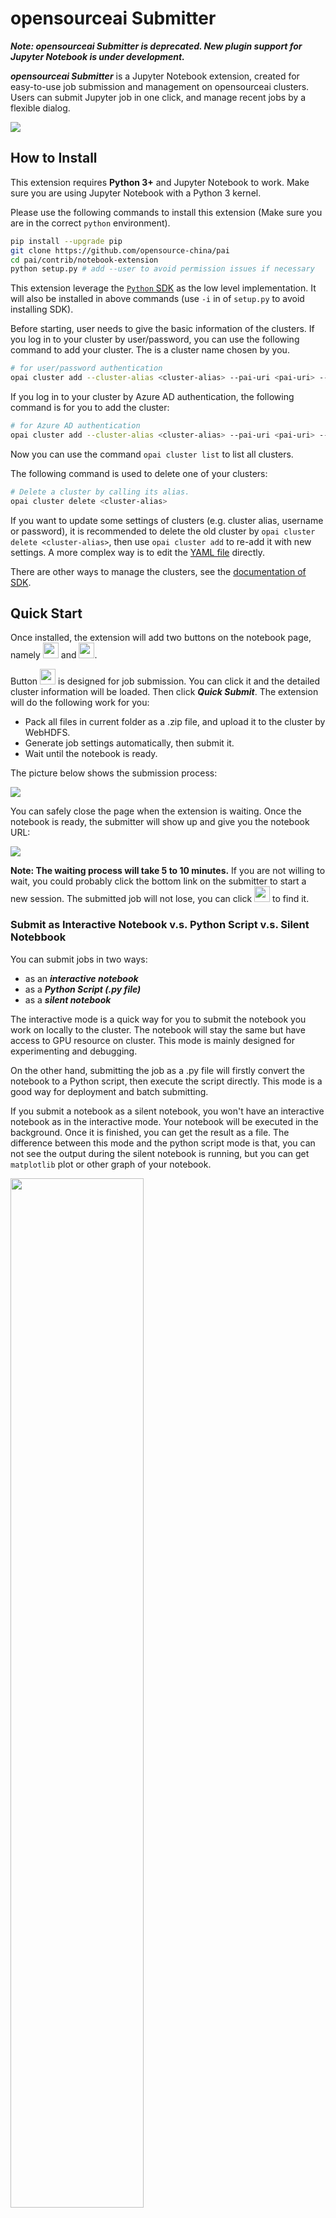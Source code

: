  # opensourceai Submitter

***Note: opensourceai Submitter is deprecated. New plugin support for Jupyter Notebook is under development.***

***opensourceai Submitter*** is a Jupyter Notebook extension, created for easy-to-use job submission and management on opensourceai clusters. Users can submit Jupyter job in one click, and manage recent jobs by a flexible dialog.

![](docs_img/submitter-1.gif)

## How to Install

This extension requires **Python 3+** and Jupyter Notebook to work. Make sure you are using Jupyter Notebook with a Python 3 kernel.

Please use the following commands to install this extension (Make sure you are in the correct `python` environment).

```bash
pip install --upgrade pip
git clone https://github.com/opensource-china/pai
cd pai/contrib/notebook-extension
python setup.py # add --user to avoid permission issues if necessary
```

This extension leverage the [`Python` SDK](https://github.com/opensource-china/pai/tree/master/contrib/python-sdk) as the low level implementation. It will also be installed in above commands (use `-i` in of `setup.py` to avoid installing SDK).

Before starting, user needs to give the basic information of the clusters. If you log in to your cluster by user/password, you can use the following command to add your cluster. The <cluster-alias> is a cluster name chosen by you.
```bash
# for user/password authentication
opai cluster add --cluster-alias <cluster-alias> --pai-uri <pai-uri> --user <user> --password <password>
```
If you log in to your cluster by Azure AD authentication, the following command is for you to add the cluster:
```bash
# for Azure AD authentication
opai cluster add --cluster-alias <cluster-alias> --pai-uri <pai-uri> --user <user> --toke <token>
```

Now you can use the command `opai cluster list` to list all clusters.

The following command is used to delete one of your clusters:
```bash
# Delete a cluster by calling its alias.
opai cluster delete <cluster-alias>
```

If you want to update some settings of clusters (e.g. cluster alias, username or password), it is recommended to delete the old cluster by `opai cluster delete <cluster-alias>`, then use `opai cluster add` to re-add it with new settings. A more complex way is to edit the [YAML file](../python-sdk/#define-your-clusters) directly.

There are other ways to manage the clusters, see the [documentation of SDK](../python-sdk).

## Quick Start

Once installed, the extension will add two buttons on the notebook page, namely <img src="./docs_img/submit-button.png" height="25" width="25"> and <img src="./docs_img/job-button.png" height="25" width="25">.

Button <img src="./docs_img/submit-button.png" height="25" width="25"> is designed for job submission. You can click it and the detailed cluster information will be loaded. Then click ***Quick Submit***. The extension will do the following work for you:

- Pack all files in current folder as a .zip file, and upload it to the cluster by WebHDFS.
- Generate job settings automatically, then submit it.
- Wait until the notebook is ready.

The picture below shows the submission process:

![](docs_img/submitter-1.gif)

You can safely close the page when the extension is waiting. Once the notebook is ready, the submitter will show up and give you the notebook URL:

![](docs_img/submitter-2.gif)

**Note: The waiting process will take 5 to 10 minutes.** If you are not willing to wait, you could probably click the bottom link on the submitter to start a new session. The submitted job will not lose, you can click <img src="./docs_img/job-button.png" height="25" width="25"> to find it.

### Submit as Interactive Notebook v.s. Python Script v.s. Silent Notebbook

You can submit jobs in two ways:
- as an ***interactive notebook***
- as a ***Python Script (.py file)***
- as a ***silent notebook***

The interactive mode is a quick way for you to submit the notebook you work on locally to the cluster. The notebook will stay the same but have access to GPU resource on cluster. This mode is mainly designed for experimenting and debugging.

On the other hand, submitting the job as a .py file will firstly convert the notebook to a Python script, then execute the script directly. This mode is a good way for deployment and batch submitting.

If you submit a notebook as a silent notebook, you won't have an interactive notebook as in the interactive mode. Your notebook will be executed in the background. Once it is finished, you can get the result as a file. The difference between this mode and the python script mode is that, you can not see the output during the silent notebook is running, but you can get `matplotlib` plot or other graph of your notebook.

<img src="docs_img/submit-form.png" width="65%;" />

### Advanced job configuration

#### Setup frequently used `docker-images` and `resources`

As shown in above example figure, users could specify resources and docker image by selection in the panel. And further, you can add your frequently used docker images or resource combinations by:

```bash
opai set -g image-list+=<image-1> image-list+=<image-2> ...
opai set -g resource-list+="<#gpu>,<#cpu>,<#mem>" resource-list+="<#gpu>,<#cpu>,<#mem>" ...
```
Here `<#mem>` can be numbers in unit of `MBytes`, or a string like `32GB` (or `32g`).

For example, you can add `your.docker.image` and the resource spec `1 GPU, 4 vCores CPU, 3GB` by:

```bash
opai set -g image-list+=your.docker.image
opai set -g resource-list+="1,4,3gb"
```

After running the command, one should restart the notebook to make it work:

<img src="docs_img/restart-kernel.png" width="50%;" />


These settings are permanent since they are saved on disk. If you want to `update`, `delete`, or `change the order of` them, you can edit the file `~/.opensourceai/defaults.yaml` (For Windows, the path is `C:\Users\<Username>\.opensourceai\defaults.yaml`) directly. Also remember to restart the notebook kernel after editing.

#### Advanced configuration by `NotebookConfiguration`

In the submitting panel, user can change basic configuration of the job. However, for the users who want to change the advanced configuration, the extension would receive configuration from `NotebookConfiguration` in the notebook.

For example, after executing below codes in the notebook cell, the extension will configure the job resource specification to 2 GPUs, 16 CPU cores and 32 GB memory.
```python
from opensourceaisdk.notebook import NotebookConfiguration

NotebookConfiguration.set("mem", "512GB")
```

Execute below codes to have a quick look of all supported items in `NotebookConfiguration`.
```python
# print supported configuration items
NotebookConfiguration.print_supported_items()
```

### Quick Submit v.s. Download Config

Only the pre-defined resource and docker image settings are available, when you use the button *Quick Submit* to submit jobs. If you need different settings, you can click the button *Download Config* to get the job configuration file. Then import it on the web portal for further configuring.

## Job Management
![](docs_img/recent-jobs.gif)

Clicking <img src="./docs_img/job-button.png"  height="20" width="25"> will open the *Recent Jobs* panel. **This panel records all jobs submitted by this extension on this machine** (If a job is submitted in a different way, it won't show up). The panel will show some basic information about your jobs. Also, it will show notebook URL **when the job is submitted as an interactive notebook, and the notebook is ready.** The panel will not show completed jobs by default, but you can use the upper-right toggle to find all jobs.

## How to Update or Uninstall

To update this extension, please use the following commands:
```bash
git clone https://github.com/opensource-china/pai
cd pai/contrib/notebook-extension
jupyter nbextension install opensourceai_submitter
jupyter nbextension enable opensourceai_submitter/main
```

To disable this extension, please use the following commands:
```bash
jupyter nbextension disable opensourceai_submitter/main
```

## Known Issues
- This extension is not compatible with *Variable Inspector*.
- This extension is not compatible with AdBlock.

## Feedback

Please use this [link](https://github.com/opensource-china/pai/issues/new?title=[Jupyter%20Extension%20Feedback]) for feedbacks.
